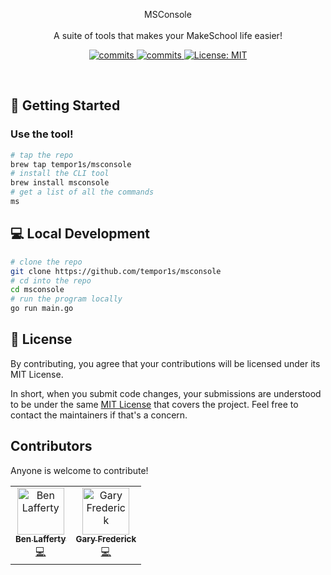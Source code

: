 <p align="center">
MSConsole
<br>
<br>
A suite of tools that makes your MakeSchool life easier!
</p>
<p align="center">
  <a>
    <a href="https://goreportcard.com/badge/github.com/tempor1s/msconsole" />
    <img alt="commits" src="https://goreportcard.com/badge/github.com/tempor1s/msconsole" target="_blank" />
    <a href="https://github.com/tempor1s/msconsole/commits/master">
    <img alt="commits" src="https://img.shields.io/github/commit-activity/w/tempor1s/msconsole?color=green" target="_blank" />
  </a> 
  <a href="#" target="_blank">
    <img alt="License: MIT" src="https://img.shields.io/badge/License-MIT-yellow.svg" />
  </a>
</p>
<br>

## 🚀 Getting Started

### Use the tool!

```bash
# tap the repo
brew tap tempor1s/msconsole
# install the CLI tool
brew install msconsole
# get a list of all the commands
ms
```

## 💻 Local Development

```bash
# clone the repo
git clone https://github.com/tempor1s/msconsole
# cd into the repo
cd msconsole
# run the program locally
go run main.go
```

## 📝 License

By contributing, you agree that your contributions will be licensed under its MIT License.

In short, when you submit code changes, your submissions are understood to be under the same [MIT License](http://choosealicense.com/licenses/mit/) that covers the project. Feel free to contact the maintainers if that's a concern.

## Contributors

Anyone is welcome to contribute!

<table>
  <tr>
    <td align="center"><a href="https://github.com/tempor1s"><img src="https://avatars0.githubusercontent.com/u/29741401?s=460&u=1ca03db5bbb7046bab14f72b7d6e801b9b0ac6f0&v=4" width="75px;" alt="Ben Lafferty"/><br /><sub><b>Ben Lafferty</b></sub></a><br /><a href="https://github.com/tempor1s/msconsole/commits?author=tempor1s" title="Code">💻</a></td>
    <td align="center"><a href="https://github.com/imthaghost"><img src="https://avatars3.githubusercontent.com/u/46610773?s=460&v=4" width="75px;" alt="Gary Frederick"/><br /><sub><b>Gary Frederick</b></sub></a><br /><a href="https://github.com/tempor1s/msconsole/commits?author=imthaghost" title="Code">💻</a></td>
  </tr>
